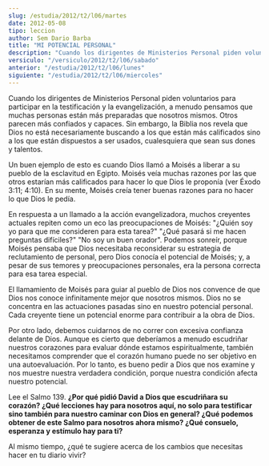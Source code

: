 ```yaml
---
slug: /estudia/2012/t2/l06/martes
date: 2012-05-08
tipo: leccion
author: Sem Dario Barba
title: "MI POTENCIAL PERSONAL"
description: "Cuando los dirigentes de Ministerios Personal piden voluntarios para participar  en la testificación y la evangelización, a menudo pensamos que muchas personas  están más preparadas que nosotros mismos."
versiculo: "/versiculo/2012/t2/l06/sabado"
anterior: "/estudia/2012/t2/l06/lunes"
siguiente: "/estudia/2012/t2/l06/miercoles"
---
```


Cuando los dirigentes de Ministerios Personal piden voluntarios para participar en la testificación y la evangelización, a menudo pensamos que muchas personas están más preparadas que nosotros mismos. Otros parecen más confiados y capaces. Sin embargo, la Biblia nos revela que Dios no está necesariamente buscando a los que están más calificados sino a los que están dispuestos a ser usados, cualesquiera que sean sus dones y talentos.

Un buen ejemplo de esto es cuando Dios llamó a Moisés a liberar a su pueblo de la esclavitud en Egipto. Moisés veía muchas razones por las que otros estarían más calificados para hacer lo que Dios le proponía (ver Éxodo 3:11; 4:10). En su mente, Moisés creía tener buenas razones para no hacer lo que Dios le pedía.

En respuesta a un llamado a la acción evangelizadora, muchos creyentes actuales repiten como un eco las preocupaciones de Moisés: "¿Quién soy yo para que me consideren para esta tarea?" "¿Qué pasará si me hacen preguntas difíciles?" "No soy un buen orador". Podemos sonreír, porque Moisés pensaba que Dios necesitaba reconsiderar su estrategia de reclutamiento de personal, pero Dios conocía el potencial de Moisés; y, a pesar de sus temores y preocupaciones personales, era la persona correcta para esa tarea especial.

El llamamiento de Moisés para guiar al pueblo de Dios nos convence de que Dios nos conoce infinitamente mejor que nosotros mismos. Dios no se concentra en las actuaciones pasadas sino en nuestro potencial personal. Cada creyente tiene un potencial enorme para contribuir a la obra de Dios.

Por otro lado, debemos cuidarnos de no correr con excesiva confianza delante de Dios. Aunque es cierto que deberíamos a menudo escudriñar nuestros corazones para evaluar dónde estamos espiritualmente, también necesitamos comprender que el corazón humano puede no ser objetivo en una autoevaluación. Por lo tanto, es bueno pedir a Dios que nos examine y nos muestre nuestra verdadera condición, porque nuestra condición afecta nuestro potencial.

Lee el Salmo 139. **¿Por qué pidió David a Dios que escudriñara su corazón? ¿Qué lecciones hay para nosotros aquí, no solo para testificar sino también para nuestro caminar con Dios en general? ¿Qué podemos obtener de este Salmo para nosotros ahora mismo? ¿Qué consuelo, esperanza y estímulo hay para ti?**

Al mismo tiempo, ¿qué te sugiere acerca de los cambios que necesitas hacer en tu diario vivir?
